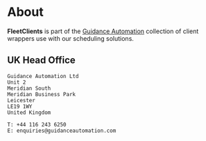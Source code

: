 # About

**FleetClients**  is part of the [Guidance Automation](https://www.guidanceautomation.com/) collection of client wrappers use with our scheduling solutions.

## UK Head Office
```
Guidance Automation Ltd
Unit 2
Meridian South
Meridian Business Park
Leicester
LE19 1WY
United Kingdom

T: +44 116 243 6250
E: enquiries@guidanceautomation.com
```
